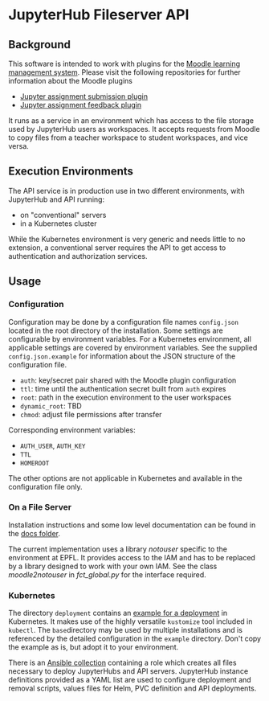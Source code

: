 # JupyterHub Fileserver API

## Background
This software is intended to work with plugins for the
[Moodle learning management system](https://moodle.org). Please visit the following
repositories for further information about the Moodle plugins
 - [Jupyter assignment submission plugin](https://github.com/epfl-cede/moodle-mod-assign-submission-noto)
 - [Jupyter assignment feedback plugin](https://github.com/epfl-cede/moodle-mod-assign-feedback-noto)

It runs as a service in an environment which has access to the file storage used by
JupyterHub users as workspaces. It accepts requests from Moodle to copy files from a
teacher workspace to student workspaces, and vice versa.

## Execution Environments
The API service is in production use in two different environments, with JupyterHub and API running:
 - on "conventional" servers
 - in a Kubernetes cluster

While the Kubernetes environment is very generic and needs little to no extension, a conventional
server requires the API to get access to authentication and authorization services.

## Usage
### Configuration
Configuration may be done by a configuration file names `config.json` located in the root directory
of the installation. Some settings are configurable by environment variables. For a Kubernetes environment,
all applicable settings are covered by environment variables. See the supplied `config.json.example` for
information about the JSON structure of the configuration file.

 - `auth`: key/secret pair shared with the Moodle plugin configuration
 - `ttl`: time until the authentication secret built from `auth` expires
 - `root`: path in the execution environment to the user workspaces
 - `dynamic_root`: TBD
 - `chmod`: adjust file permissions after transfer

Corresponding environment variables:
 - `AUTH_USER`, `AUTH_KEY`
 - `TTL`
 - `HOMEROOT`

The other options are not applicable in Kubernetes and available in the configuration file only.

### On a File Server
Installation instructions and some low level documentation can be found in the [docs folder](docs).

The current implementation uses a library _notouser_ specific to the environment at EPFL. It provides
access to the IAM and has to be replaced by a library designed to work with your own IAM. See the class
_moodle2notouser_ in _fct_global.py_ for the interface required.

### Kubernetes
The directory `deployment` contains an [example for a deployment](deployment/README.md) in Kubernetes.
It makes use of the highly versatile `kustomize` tool included in `kubectl`. The `base`directory may be
used by multiple installations and is referenced by the detailed
configuration in the `example` directory. Don't copy the example as is, but adopt it to your environment.

There is an [Ansible collection](https://gitlab.ethz.ch/k8s-let/ansible/jupyter_hub) containing a role
which creates all files necessary to deploy JupyterHubs and API servers. JupyterHub instance definitions
provided as a YAML list are used to configure deployment and removal scripts,
values files for Helm, PVC definition and API deployments.
